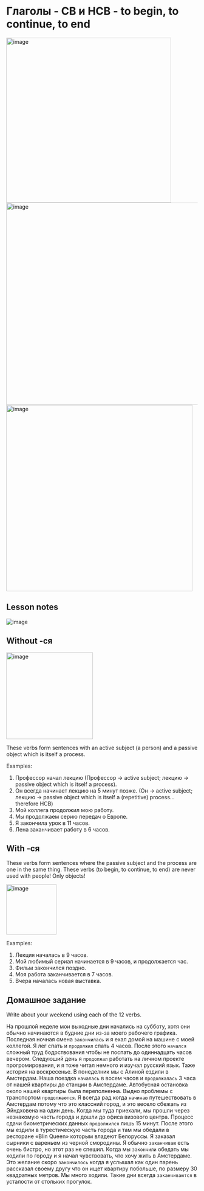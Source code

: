 # Глаголы - СВ и НСВ - to begin, to continue, to end

<img width="434" alt="image" src="https://github.com/Blargian/ruski-b1/assets/41984034/109d4201-553e-4b8a-8c5d-fec199246024">

<img width="532" alt="image" src="https://github.com/Blargian/ruski-b1/assets/41984034/8b7f359f-c029-4983-94a7-917478bbaa20">

<img width="490" alt="image" src="https://github.com/Blargian/ruski-b1/assets/41984034/afaa23a3-9a51-4fd9-b833-0a35c9374ae9">

## Lesson notes 

![image](https://github.com/Blargian/ruski-b1/assets/41984034/6730b99a-7442-467a-8ddc-3dad908825fe)

## Without -ся

<img width="228" alt="image" src="https://github.com/Blargian/ruski-b1/assets/41984034/16429003-bf03-4b5d-a2c7-0ab8f0d42851">

These verbs form sentences with an active subject (a person) and a passive object which is itself a process.

Examples: 
1. Профессор начал лекцию (Профессор → active subject; лекцию → passive object which is itself a process).
2. Он всегда начинает лекцию на 5 минут позже. (Он → active subject; лекцию → passive object which is itself a (repetitive) process... therefore НСВ)
3. Мой коллега продолжил мою работу.
4. Мы продолжаем серию передач о Европе.
5. Я закончила урок в 11 часов.
6. Лена заканчивает работу в 6 часов. 
   
## With -ся

These verbs form sentences where the passive subject and the process are one in the same thing. These verbs (to begin, to continue, to end) are never used with people! Only objects! 

<img width="132" alt="image" src="https://github.com/Blargian/ruski-b1/assets/41984034/d31a81b6-e909-4ea6-8715-040ae9d74e55">

Examples:
1. Лекция началась в 9 часов.
2. Мой любимый сериал начинается в 9 часов, и продолжается час.
3. Фильм закончился поздно.
4. Моя работа заканчивается в 7 часов.
5. Вчера началась новая выставка. 

## Домашное задание 

Write about your weekend using each of the 12 verbs. 

На прошлой неделе мои выходные дни начались на субботу, хотя они обычно начинаются в будние дни из-за моего рабочего графика. Последная ночная смена `закончилась` и я ехал домой на машине с моей коллегой. Я лег спать и `продолжил` спать 4 часов. После этого `начался` сложный труд бодрствования чтобы не поспать до одиннадцать часов вечером. Следуюший день я `продолжал` работать на личном проекте прогромирования, и я тоже читал немного и изучал русский язык. Таже история на воскресенье. В понеделник мы с Алиной ездили в Амстердам. Наша поездка `началась` в восем часов и `продолжалась` 3 часа от нашей квартиры до станции в Амстердаме. Автобусная остановка около нашей квартиры была переполненна. Выдно проблемы с транспортом `продолжаются`. Я всегда рад когда `начинаю` путешествовать в Амстердам потому что это классний город, и это весело сбежать из Эйндховена на один день. Когда мы туда приехали, мы прошли через незнакомую часть города и дошли до офиса визового центра. Процесс cдачи биометрических данных `продолжился` лишь 15 минут. После этого мы ездили в турестическую часть города и там мы обедали в ресторане «Blin Queen» которым владеют Белоруссы. Я заказал сырники с вареньем из черной смородины. Я обычно `заканчиваю` есть очень бистро, но этот раз не спешил.  Когда мы `закончили` обедать мы ходили по городу и я начал чувствовать, что хочу жить в Амстердаме. Это желание скоро `закончилось` когда я услышал как один парень рассказал своему другу что он ищет квартиру побольше, по размеру 30 квадратных метров. Мы много ходили. Такие дни всегда `заканчиваются` в усталости от стольких прогулок.  

